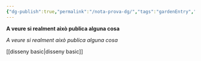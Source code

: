 ```yaml
---
{"dg-publish":true,"permalink":"/nota-prova-dg/","tags":"gardenEntry","dgHomeLink":true,"dgPassFrontmatter":false}
---
```







**A veure si realment això publica alguna cosa**



*A veure si realment això publica alguna cosa*


[[disseny basic|disseny basic]]

